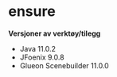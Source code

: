 # ensure
**Versjoner av verktøy/tilegg**
- Java 11.0.2
- JFoenix 9.0.8
- Glueon Scenebuilder 11.0.0

